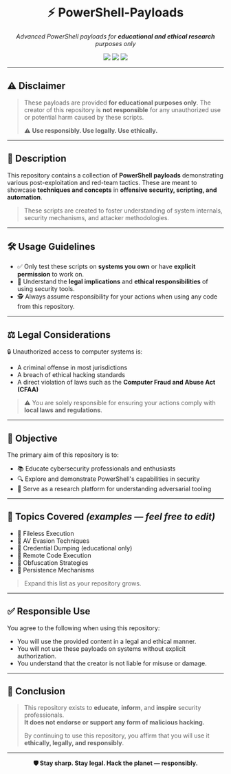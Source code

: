 <h1 align="center">⚡ PowerShell-Payloads</h1>
<p align="center">
    <em>Advanced PowerShell payloads for <strong>educational and ethical research</strong> purposes only</em>
</p>

<p align="center">
    <img src="https://img.shields.io/badge/Status-Active-brightgreen?style=for-the-badge" />
    <img src="https://img.shields.io/github/license/ShorterKing/Powershell-Payloads?style=for-the-badge" />
    <img src="https://img.shields.io/github/languages/top/ShorterKing/Powershell-Payloads?style=for-the-badge" />
</p>

---

## ⚠️ Disclaimer

> These payloads are provided **for educational purposes only**. The creator of this repository is **not responsible** for any unauthorized use or potential harm caused by these scripts.  
>  
> ⚠️ **Use responsibly. Use legally. Use ethically.**

---

## 📜 Description

This repository contains a collection of **PowerShell payloads** demonstrating various post-exploitation and red-team tactics. These are meant to showcase **techniques and concepts** in **offensive security, scripting, and automation**.

> These scripts are created to foster understanding of system internals, security mechanisms, and attacker methodologies.

---

## 🛠️ Usage Guidelines

- ✅ Only test these scripts on **systems you own** or have **explicit permission** to work on.
- 🧠 Understand the **legal implications** and **ethical responsibilities** of using security tools.
- 🕵️ Always assume responsibility for your actions when using any code from this repository.

---

## ⚖️ Legal Considerations

🔒 Unauthorized access to computer systems is:
- A criminal offense in most jurisdictions  
- A breach of ethical hacking standards  
- A direct violation of laws such as the **Computer Fraud and Abuse Act (CFAA)**

> ⚠️ You are solely responsible for ensuring your actions comply with **local laws and regulations**.

---

## 🎯 Objective

The primary aim of this repository is to:
- 📚 Educate cybersecurity professionals and enthusiasts
- 🔍 Explore and demonstrate PowerShell's capabilities in security
- 🧰 Serve as a research platform for understanding adversarial tooling

---

## 🧠 Topics Covered *(examples — feel free to edit)*

- 🔸 Fileless Execution
- 🔸 AV Evasion Techniques
- 🔸 Credential Dumping (educational only)
- 🔸 Remote Code Execution
- 🔸 Obfuscation Strategies
- 🔸 Persistence Mechanisms

> Expand this list as your repository grows.

---

## ✅ Responsible Use

You agree to the following when using this repository:
- You will use the provided content in a legal and ethical manner.
- You will not use these payloads on systems without explicit authorization.
- You understand that the creator is not liable for misuse or damage.

---

## 📌 Conclusion

> This repository exists to **educate**, **inform**, and **inspire** security professionals.  
> **It does not endorse or support any form of malicious hacking.**  
>  
> By continuing to use this repository, you affirm that you will use it **ethically, legally, and responsibly**.

---

<p align="center">
    <strong>🛡️ Stay sharp. Stay legal. Hack the planet — responsibly.</strong>
</p>
